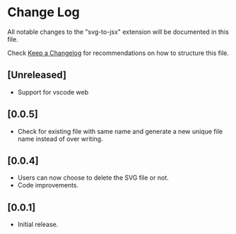 # Change Log

All notable changes to the "svg-to-jsx" extension will be documented in this file.

Check [Keep a Changelog](http://keepachangelog.com/) for recommendations on how to structure this file.

## [Unreleased]

- Support for vscode web

## [0.0.5]

- Check for existing file with same name and generate a new unique file name instead of over writing.

## [0.0.4]

- Users can now choose to delete the SVG file or not.
- Code improvements.

## [0.0.1]

- Initial release.
